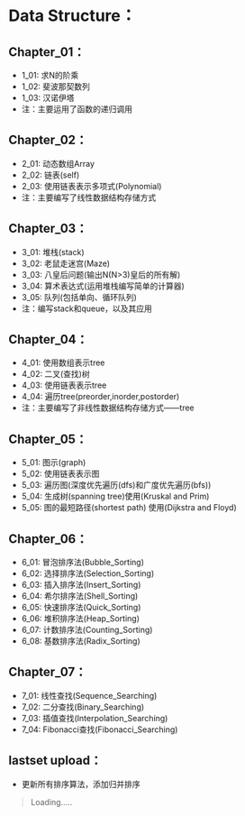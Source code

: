 ﻿# Data Structure：

## Chapter_01：
* 1_01: 求N的阶乘
* 1_02: 斐波那契数列
* 1_03: 汉诺伊塔
* 注：主要运用了函数的递归调用

## Chapter_02：
* 2_01: 动态数组Array
* 2_02: 链表(self)
* 2_03: 使用链表表示多项式(Polynomial)
* 注：主要编写了线性数据结构存储方式

## Chapter_03：
* 3_01: 堆栈(stack)
* 3_02: 老鼠走迷宫(Maze)
* 3_03: 八皇后问题(输出N(N>3)皇后的所有解)
* 3_04: 算术表达式(运用堆栈编写简单的计算器)
* 3_05: 队列(包括单向、循环队列)
* 注：编写stack和queue，以及其应用

## Chapter_04：
* 4_01: 使用数组表示tree
* 4_02: 二叉(查找)树
* 4_03: 使用链表表示tree
* 4_04: 遍历tree(preorder,inorder,postorder)
* 注：主要编写了非线性数据结构存储方式——tree

## Chapter_05：
* 5_01: 图示(graph)
* 5_02: 使用链表表示图
* 5_03: 遍历图(深度优先遍历(dfs)和广度优先遍历(bfs))
* 5_04: 生成树(spanning tree)使用(Kruskal and Prim)
* 5_05: 图的最短路径(shortest path) 使用(Dijkstra and Floyd)

## Chapter_06：
* 6_01: 冒泡排序法(Bubble_Sorting)
* 6_02: 选择排序法(Selection_Sorting)
* 6_03: 插入排序法(Insert_Sorting)
* 6_04: 希尔排序法(Shell_Sorting)
* 6_05: 快速排序法(Quick_Sorting)
* 6_06: 堆积排序法(Heap_Sorting)
* 6_07: 计数排序法(Counting_Sorting)
* 6_08: 基数排序法(Radix_Sorting)

## Chapter_07：
* 7_01: 线性查找(Sequence_Searching)
* 7_02: 二分查找(Binary_Searching)
* 7_03: 插值查找(Interpolation_Searching)
* 7_04: Fibonacci查找(Fibonacci_Searching)

## lastset upload：
* 更新所有排序算法，添加归并排序

> Loading.....
